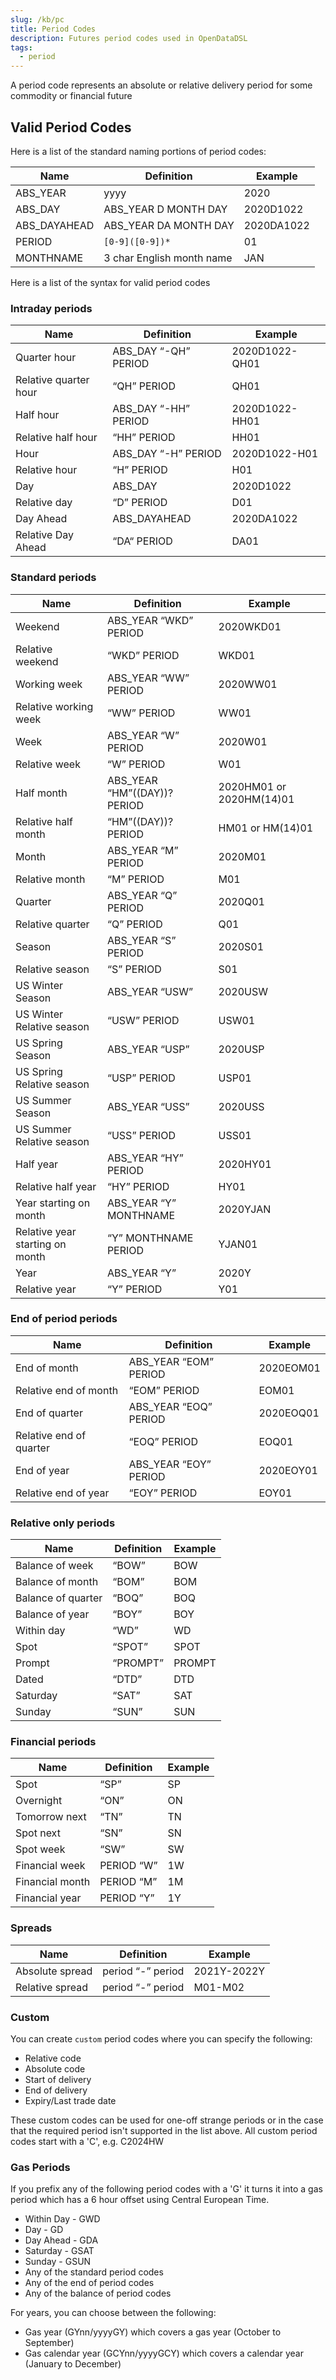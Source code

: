 ```yaml
---
slug: /kb/pc
title: Period Codes
description: Futures period codes used in OpenDataDSL
tags:
  - period
---
```

A period code represents an absolute or relative delivery period for some commodity or financial future

## Valid Period Codes

Here is a list of the standard naming portions of period codes:

|**Name**|**Definition**|**Example**|
|-|-|-|
|ABS_YEAR|yyyy|2020|
|ABS_DAY|ABS_YEAR D MONTH DAY|2020D1022|
|ABS_DAYAHEAD|ABS_YEAR DA MONTH DAY|2020DA1022|
|PERIOD|```[0-9]([0-9])*```|01|
|MONTHNAME|3 char English month name|JAN|

Here is a list of the syntax for valid period codes

### Intraday periods

|**Name**|**Definition**|**Example**|
|-|-|-|
|Quarter hour|ABS_DAY “-QH” PERIOD|2020D1022-QH01|
|Relative quarter hour|“QH” PERIOD|QH01|
|Half hour|ABS_DAY “-HH” PERIOD|2020D1022-HH01|
|Relative half hour|“HH” PERIOD|HH01|
|Hour|ABS_DAY “-H” PERIOD|2020D1022-H01|
|Relative hour|“H” PERIOD|H01|
|Day|ABS_DAY|2020D1022|
|Relative day|“D” PERIOD|D01|
|Day Ahead|ABS_DAYAHEAD|2020DA1022|
|Relative Day Ahead|“DA“ PERIOD|DA01|

### Standard periods

|**Name**|**Definition**|**Example**|
|-|-|-|
|Weekend|ABS_YEAR “WKD” PERIOD|2020WKD01|
|Relative weekend|“WKD” PERIOD|WKD01|
|Working week|ABS_YEAR “WW” PERIOD|2020WW01|
|Relative working week|“WW” PERIOD|WW01|
|Week|ABS_YEAR “W” PERIOD|2020W01|
|Relative week|“W” PERIOD|W01|
|Half month|ABS_YEAR “HM”((DAY))? PERIOD|2020HM01 or 2020HM(14)01|
|Relative half month|“HM”((DAY))? PERIOD|HM01 or HM(14)01|
|Month|ABS_YEAR “M” PERIOD|2020M01|
|Relative month|“M” PERIOD|M01|
|Quarter|ABS_YEAR “Q” PERIOD|2020Q01|
|Relative quarter|“Q” PERIOD|Q01|
|Season|ABS_YEAR “S” PERIOD|2020S01|
|Relative season|“S” PERIOD|S01|
|US Winter Season|ABS_YEAR “USW”|2020USW|
|US Winter Relative season|“USW” PERIOD|USW01|
|US Spring Season|ABS_YEAR “USP”|2020USP|
|US Spring Relative season|“USP” PERIOD|USP01|
|US Summer Season|ABS_YEAR “USS”|2020USS|
|US Summer Relative season|“USS” PERIOD|USS01|
|Half year|ABS_YEAR “HY” PERIOD|2020HY01|
|Relative half year|“HY” PERIOD|HY01|
|Year starting on month|ABS_YEAR “Y” MONTHNAME|2020YJAN|
|Relative year starting on month|“Y” MONTHNAME PERIOD|YJAN01|
|Year|ABS_YEAR “Y”|2020Y|
|Relative year|“Y” PERIOD|Y01|

### End of period periods

|**Name**|**Definition**|**Example**|
|-|-|-|
|End of month|ABS_YEAR “EOM” PERIOD|2020EOM01|
|Relative end of month|“EOM” PERIOD|EOM01|
|End of quarter|ABS_YEAR “EOQ” PERIOD|2020EOQ01|
|Relative end of quarter|“EOQ” PERIOD|EOQ01|
|End of year|ABS_YEAR “EOY” PERIOD|2020EOY01|
|Relative end of year|“EOY” PERIOD|EOY01|

### Relative only periods

|**Name**|**Definition**|**Example**|
|-|-|-|
|Balance of week|“BOW”|BOW|
|Balance of month|“BOM”|BOM|
|Balance of quarter|“BOQ”|BOQ|
|Balance of year|“BOY”|BOY|
|Within day|“WD”|WD|
|Spot|“SPOT”|SPOT|
|Prompt|“PROMPT”|PROMPT|
|Dated|“DTD”|DTD|
|Saturday|“SAT”|SAT|
|Sunday|“SUN”|SUN|

### Financial periods

|**Name**|**Definition**|**Example**|
|-|-|-|
|Spot|“SP”|SP|
|Overnight|“ON”|ON|
|Tomorrow next|“TN”|TN|
|Spot next|“SN”|SN|
|Spot week|“SW”|SW|
|Financial week|PERIOD “W”|1W|
|Financial month|PERIOD “M”|1M|
|Financial year|PERIOD “Y”|1Y|

### Spreads

|**Name**|**Definition**|**Example**|
|-|-|-|
|Absolute spread|period “-” period|2021Y-2022Y|
|Relative spread|period “-” period|M01-M02|

### Custom
You can create `custom` period codes where you can specify the following:
* Relative code
* Absolute code
* Start of delivery
* End of delivery
* Expiry/Last trade date

These custom codes can be used for one-off strange periods or in the case that the required period isn't supported in the list above.
All custom period codes start with a 'C', e.g. C2024HW

### Gas Periods
If you prefix any of the following period codes with a 'G' it turns it into a gas period which has a 6 hour offset using Central European Time.

* Within Day - GWD
* Day - GD
* Day Ahead - GDA
* Saturday - GSAT
* Sunday - GSUN
* Any of the standard period codes
* Any of the end of period codes
* Any of the balance of period codes

For years, you can choose between the following:
* Gas year (GYnn/yyyyGY) which covers a gas year (October to September)
* Gas calendar year (GCYnn/yyyyGCY) which covers a calendar year (January to December)